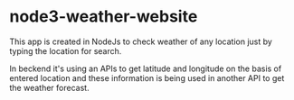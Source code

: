 # node3-weather-website

This app is created in NodeJs to check weather of any location just by typing the location for search.

In beckend it's using an APIs to get latitude and  longitude on the basis of entered location and these information is being used in another API to get the weather forecast.
